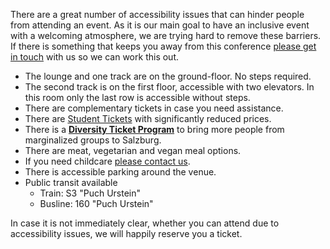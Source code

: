 There are a great number of accessibility issues that can hinder people from attending an event. As it is our main goal to have an inclusive event with a welcoming atmosphere, we are trying hard to remove these barriers.
If there is something that keeps you away from this conference [please get in touch](mailto:team@conc.at) with us so we can work this out.

- The lounge and one track are on the ground-floor. No steps required.
- The second track is on the first floor, accessible with two elevators. In this room only the last row is accessible without steps.
- There are complementary tickets in case you need assistance.
- There are [Student Tickets](#tickets) with significantly reduced prices.
- There is a [**Diversity Ticket Program**](https://goo.gl/wdy2uJ) to bring more people from marginalized groups to Salzburg.
- There are meat, vegetarian and vegan meal options.
- If you need childcare [please contact us](mailto:team@conc.at).
- There is accessible parking around the venue.
- Public transit available
  - Train: S3 "Puch Urstein"
  - Busline: 160 "Puch Urstein"

In case it is not immediately clear, whether you can attend due to accessibility issues, we will happily reserve you a ticket.
